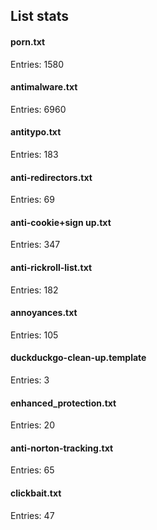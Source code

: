 ## List stats
#### porn.txt
Entries: 1580 <br> 
#### antimalware.txt
Entries: 6960 <br> 
#### antitypo.txt
Entries: 183 <br> 
#### anti-redirectors.txt
Entries: 69 <br> 
#### anti-cookie+sign up.txt
Entries: 347 <br> 
#### anti-rickroll-list.txt
Entries: 182 <br> 
#### annoyances.txt
Entries: 105 <br> 
#### duckduckgo-clean-up.template
Entries: 3 <br> 
#### enhanced_protection.txt
Entries: 20 <br> 
#### anti-norton-tracking.txt
Entries: 65 <br> 
#### clickbait.txt
Entries: 47 <br> 
